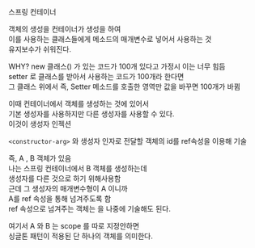 스프링 컨테이너  

객체의 생성을 컨테이너가 생성을 하여     
이를 사용하는 클래스들에게 메소드의 매개변수로 넣어서 사용하는 것     
유지보수가 쉬워진다.     
   
WHY? 
new 클래스() 가 있는 코드가 100개 있다고 가정시 이는 너무 힘듬  
setter 로 클래스를 받아서 사용하는 코드가 100개라 한다면    
그 클래스 위에서 즉, Setter 메소드를 호출한 영역만 값을 바꾸면 100개가 바뀜    
       
이때 컨테이너에서 객체를 생성하는 것에 있어서    
기본 생성자를 사용하지만 다른 생성자를 사용할 수 있다.    
이것이 생성자 인젝션  
      
```<constructor-arg>``` 와 생성자 인자로 전달할 객체의 id를 ref속성을 이용해 기술  
     
즉, A , B 객체가 있음   
나는 스프링 컨테이너에서 B 객체를 생성하는데       
생성자를 다른 것으로 하기 위해<constructor-arg>사용함     
근데 그 생성자의 매개변수형이 A 이니까       
A를 ref 속성을 통해 넘겨주도록 함    
ref 속성으로 넘겨주는 객체는 <bean>을 나중에 기술해도 된다.     
  
여기서 A 와 B 는 scope 를 따로 지정안하면      
싱글톤 패턴이 적용된 단 하나의 객체를 의미한다.      
  

